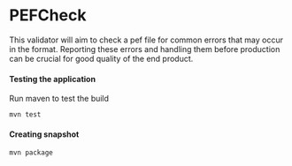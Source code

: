 # PEFCheck

This validator will aim to check a pef file for common errors that may occur in the format. 
Reporting these errors and handling them before production can be crucial for good quality of
the end product.

#### Testing the application

Run maven to test the build
```
mvn test
```

#### Creating snapshot
```
mvn package
```
